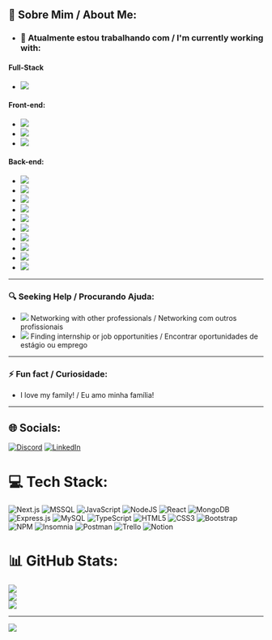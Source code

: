 ## 💫 Sobre Mim / About Me:

- ### 🔭 Atualmente estou trabalhando com / I'm currently working with:

#### Full-Stack
 - <img src="https://img.shields.io/badge/-Next.js-000000?style=flat-square&logo=next.js&logoColor=white">

#### Front-end:
  - <img src="https://img.shields.io/badge/-React.js-61DAFB?style=flat-square&logo=react&logoColor=black">
  - <img src="https://img.shields.io/badge/-Bootstrap-7952B3?style=flat-square&logo=bootstrap&logoColor=white">
  - <img src="https://img.shields.io/badge/-Bulma-00D1B2?style=flat-square&logo=bulma&logoColor=white">

#### Back-end:
  - <img src="https://img.shields.io/badge/-Node.js-339933?style=flat-square&logo=node.js&logoColor=white"> 
  - <img src="https://img.shields.io/badge/-JavaScript-F7DF1E?style=flat-square&logo=javascript&logoColor=black">
  - <img src="https://img.shields.io/badge/-MS%20SQL%20Server-CC2927?style=flat-square&logo=microsoft%20sql%20server&logoColor=white">
  - <img src="https://img.shields.io/badge/-PostgreSQL-336791?style=flat-square&logo=postgresql&logoColor=white">
  - <img src="https://img.shields.io/badge/-Knex.js-F7B200?style=flat-square&logo=knex.js&logoColor=black">
  - <img src="https://img.shields.io/badge/-MySQL-4479A1?style=flat-square&logo=mysql&logoColor=white"> 
  - <img src="https://img.shields.io/badge/-MongoDB-47A248?style=flat-square&logo=mongodb&logoColor=white"> 
  - <img src="https://img.shields.io/badge/-Sequelize-52B0E7?style=flat-square&logo=sequelize&logoColor=white"> 
  - <img src="https://img.shields.io/badge/-Mongoose-880000?style=flat-square&logo=mongoose&logoColor=white"> 
  - <img src="https://img.shields.io/badge/-Express.js-000000?style=flat-square&logo=express&logoColor=white">

  ---


### 🔍 Seeking Help / Procurando Ajuda:
- <img src="https://img.shields.io/badge/-🤝%20Networking-00BFFF?style=flat-square"> Networking with other professionals / Networking com outros profissionais
- <img src="https://img.shields.io/badge/-💼%20Job%20Opportunities-00BFFF?style=flat-square"> Finding internship or job opportunities / Encontrar oportunidades de estágio ou emprego


---
### ⚡ Fun fact / Curiosidade:
- I love my family! / Eu amo minha família!
---



## 🌐 Socials:
[![Discord](https://img.shields.io/badge/Discord-%237289DA.svg?logo=discord&logoColor=white)](https://discord.gg/RobinhoNonato#9045) 
[![LinkedIn](https://img.shields.io/badge/LinkedIn-%230077B5.svg?logo=linkedin&logoColor=white)](https://linkedin.com/in/robson-nonato-b67a1123b) 

# 💻 Tech Stack:
![Next.js](https://img.shields.io/badge/next.js-%23000000.svg?style=for-the-badge&logo=nextdotjs&logoColor=white) ![MSSQL](https://img.shields.io/badge/MSSQL-%23323330.svg?style=for-the-badge&logo=microsoftsqlserver&logoColor=white) ![JavaScript](https://img.shields.io/badge/javascript-%23323330.svg?style=for-the-badge&logo=javascript&logoColor=%23F7DF1E) ![NodeJS](https://img.shields.io/badge/node.js-6DA55F?style=for-the-badge&logo=node.js&logoColor=white) ![React](https://img.shields.io/badge/react-%2320232a.svg?style=for-the-badge&logo=react&logoColor=%2361DAFB) ![MongoDB](https://img.shields.io/badge/MongoDB-%234ea94b.svg?style=for-the-badge&logo=mongodb&logoColor=white) ![Express.js](https://img.shields.io/badge/express.js-%23404d59.svg?style=for-the-badge&logo=express&logoColor=%2361DAFB) ![MySQL](https://img.shields.io/badge/mysql-%2300f.svg?style=for-the-badge&logo=mysql&logoColor=white) ![TypeScript](https://img.shields.io/badge/typescript-%23007ACC.svg?style=for-the-badge&logo=typescript&logoColor=white) ![HTML5](https://img.shields.io/badge/html5-%23E34F26.svg?style=for-the-badge&logo=html5&logoColor=white) ![CSS3](https://img.shields.io/badge/css3-%231572B6.svg?style=for-the-badge&logo=css3&logoColor=white) ![Bootstrap](https://img.shields.io/badge/bootstrap-%23563D7C.svg?style=for-the-badge&logo=bootstrap&logoColor=white) ![NPM](https://img.shields.io/badge/NPM-%23000000.svg?style=for-the-badge&logo=npm&logoColor=white) ![Insomnia](https://img.shields.io/badge/Insomnia-black?style=for-the-badge&logo=insomnia&logoColor=5849BE) ![Postman](https://img.shields.io/badge/Postman-FF6C37?style=for-the-badge&logo=postman&logoColor=white)  ![Trello](https://img.shields.io/badge/Trello-%23026AA7.svg?style=for-the-badge&logo=Trello&logoColor=white) ![Notion](https://img.shields.io/badge/Notion-%23000000.svg?style=for-the-badge&logo=notion&logoColor=white)
# 📊 GitHub Stats:
![](https://github-readme-stats.vercel.app/api?username=NonattoDev&theme=radical&hide_border=false&include_all_commits=true)<br/>
![](https://github-readme-streak-stats.herokuapp.com/?user=NonattoDev&theme=radical&hide_border=false)<br/>
![](https://github-readme-stats.vercel.app/api/top-langs/?username=NonattoDev&theme=radical&hide_border=false&include_all_commits=true&count_private=true&layout=compact)<br/>


---
[![](https://visitcount.itsvg.in/api?id=NonattoDev&icon=0&color=0)](https://visitcount.itsvg.in)

<!-- Proudly created with GPRM ( https://gprm.itsvg.in ) -->
